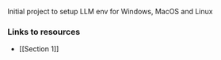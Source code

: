Initial project to setup LLM env for Windows, MacOS and Linux

### Links to resources

- [[Section 1]]

